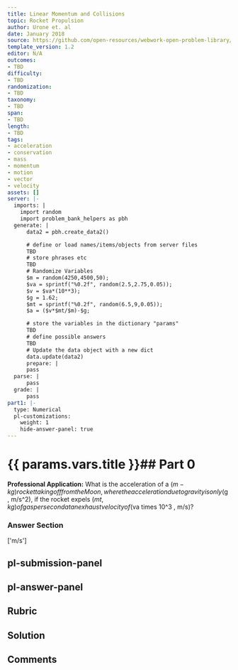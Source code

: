 ```yaml
---
title: Linear Momentum and Collisions
topic: Rocket Propulsion
author: Urone et. al
date: January 2018
source: https://github.com/open-resources/webwork-open-problem-library/tree/master/Contrib/BrockPhysics/College_Physics_Urone/8.Linear_Momentum_and_Collisions/8-07.Rocket_Propulsion/NU_U17_08_07_002.pg
template_version: 1.2
editor: N/A
outcomes:
- TBD
difficulty:
- TBD
randomization:
- TBD
taxonomy:
- TBD
span:
- TBD
length:
- TBD
tags:
- acceleration
- conservation
- mass
- momentum
- motion
- vector
- velocity
assets: []
server: |-
  imports: |
    import random
    import problem_bank_helpers as pbh
  generate: |
      data2 = pbh.create_data2()

      # define or load names/items/objects from server files
      TBD
      # store phrases etc
      TBD
      # Randomize Variables
      $m = random(4250,4500,50);
      $va = sprintf("%0.2f", random(2.5,2.75,0.05));
      $v = $va*(10**3);
      $g = 1.62;
      $mt = sprintf("%0.2f", random(6.5,9,0.05));
      $a = ($v*$mt/$m)-$g;

      # store the variables in the dictionary "params"
      TBD
      # define possible answers
      TBD
      # Update the data object with a new dict
      data.update(data2)
      prepare: |
      pass
  parse: |
      pass
  grade: |
      pass
part1: |-
  type: Numerical
  pl-customizations:
    weight: 1
    hide-answer-panel: true
---
```


# {{ params.vars.title }}## Part 0 
<b>Professional Application:</b> What is the acceleration of a ($m -kg) rocket taking off from the Moon, where the acceleration due to gravity is only ($g , m/s^2), if the rocket expels ($mt , kg) of gas per second at an exhaust velocity of ($va times 10^3 , m/s)? 


### Answer Section 
['m/s']

## pl-submission-panel 


## pl-answer-panel 


## Rubric 


## Solution 


## Comments 


